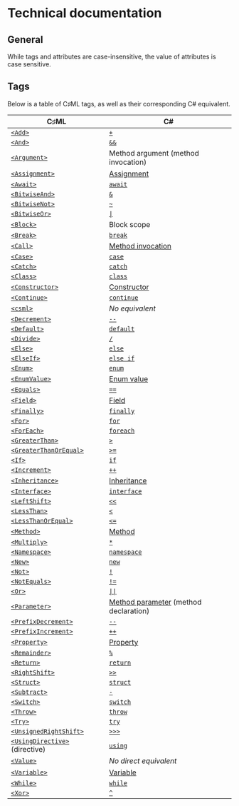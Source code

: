 # Technical documentation

## General

While tags and attributes are case-insensitive, the value of attributes is case sensitive.

## Tags

Below is a table of C♯ML tags, as well as their corresponding C# equivalent.

| C♯ML | C# |
|---|---|
| [`<Add>`](./tags/add.md) | [`+`](https://learn.microsoft.com/en-us/dotnet/csharp/language-reference/operators/arithmetic-operators#addition-operator-) |
| [`<And>`](./tags/and.md) | [`&&`](https://learn.microsoft.com/en-us/dotnet/csharp/language-reference/operators/boolean-logical-operators#conditional-logical-and-operator-) |
| [`<Argument>`](./tags/argument.md) | Method argument (method invocation) |
| [`<Assignment>`](./tags/assignment.md) | [Assignment](https://learn.microsoft.com/en-us/dotnet/csharp/language-reference/operators/assignment-operator) |
| [`<Await>`](./tags/await.md) | [`await`](https://learn.microsoft.com/en-us/dotnet/csharp/language-reference/operators/await) |
| [`<BitwiseAnd>`](./tags/bitwise-and.md) | [`&`](https://learn.microsoft.com/en-us/dotnet/csharp/language-reference/operators/bitwise-and-shift-operators#logical-and-operator-) |
| [`<BitwiseNot>`](./tags/bitwise-not.md) | [`~`](https://learn.microsoft.com/en-us/dotnet/csharp/language-reference/operators/bitwise-and-shift-operators#bitwise-complement-operator-) |
| [`<BitwiseOr>`](./tags/bitwise-or.md) | [`\|`](https://learn.microsoft.com/en-us/dotnet/csharp/language-reference/operators/bitwise-and-shift-operators#logical-or-operator-) |
| [`<Block>`](./tags/block.md) | Block scope |
| [`<Break>`](./tags/break.md) | [`break`](https://learn.microsoft.com/en-us/dotnet/csharp/language-reference/statements/jump-statements#the-break-statement) |
| [`<Call>`](./tags/call.md) | [Method invocation](https://learn.microsoft.com/en-us/dotnet/csharp/methods#method-invocation) |
| [`<Case>`](./tags/case.md) | [`case`](https://learn.microsoft.com/en-us/dotnet/csharp/language-reference/statements/selection-statements#the-switch-statement) |
| [`<Catch>`](./tags/catch.md) | [`catch`](https://learn.microsoft.com/en-us/dotnet/csharp/language-reference/statements/exception-handling-statements#the-try-catch-statement) |
| [`<Class>`](./tags/class.md) | [`class`](https://learn.microsoft.com/en-us/dotnet/csharp/fundamentals/types/classes) |
| [`<Constructor>`](./tags/constructor.md) | [Constructor](https://learn.microsoft.com/en-us/dotnet/csharp/programming-guide/classes-and-structs/constructors) |
| [`<Continue>`](./tags/continue.md) | [`continue`](https://learn.microsoft.com/en-us/dotnet/csharp/language-reference/statements/jump-statements#the-continue-statement) |
| [`<csml>`](./tags/csml.md) | *No equivalent* |
| [`<Decrement>`](./tags/decrement.md) | [`--`](https://learn.microsoft.com/en-us/dotnet/csharp/language-reference/operators/arithmetic-operators#decrement-operator---) |
| [`<Default>`](./tags/default.md) | [`default`](https://learn.microsoft.com/en-us/dotnet/csharp/language-reference/statements/selection-statements#the-switch-statement) |
| [`<Divide>`](./tags/divide.md) | [`/`](https://learn.microsoft.com/en-us/dotnet/csharp/language-reference/operators/arithmetic-operators#division-operator-) |
| [`<Else>`](./tags/else.md) | [`else`](https://learn.microsoft.com/en-us/dotnet/csharp/language-reference/statements/selection-statements#the-if-statement) |
| [`<ElseIf>`](./tags/else-if.md) | [`else if`](https://learn.microsoft.com/en-us/dotnet/csharp/language-reference/statements/selection-statements#the-if-statement) |
| [`<Enum>`](./tags/enum.md) | [`enum`](https://learn.microsoft.com/en-us/dotnet/csharp/language-reference/builtin-types/enum) |
| [`<EnumValue>`](./tags/enum-value.md) | [Enum value](https://learn.microsoft.com/en-us/dotnet/csharp/language-reference/builtin-types/enum) |
| [`<Equals>`](./tags/equals.md) | [`==`](https://learn.microsoft.com/en-us/dotnet/csharp/language-reference/operators/equality-operators#equality-operator-) |
| [`<Field>`](./tags/field.md) | [Field](https://learn.microsoft.com/en-us/dotnet/csharp/programming-guide/classes-and-structs/fields) |
| [`<Finally>`](./tags/finally.md) | [`finally`](https://learn.microsoft.com/en-us/dotnet/csharp/language-reference/statements/exception-handling-statements#the-try-finally-statement) |
| [`<For>`](./tags/for.md) | [`for`](https://learn.microsoft.com/en-us/dotnet/csharp/language-reference/statements/iteration-statements#the-for-statement) |
| [`<ForEach>`](./tags/for-each.md) | [`foreach`](https://learn.microsoft.com/en-us/dotnet/csharp/language-reference/statements/iteration-statements#the-foreach-statement) |
| [`<GreaterThan>`](./tags/greater-than.md) | [`>`](https://learn.microsoft.com/en-us/dotnet/csharp/language-reference/operators/comparison-operators#greater-than-operator-) |
| [`<GreaterThanOrEqual>`](./tags/greater-than-or-equal.md) | [`>=`](https://learn.microsoft.com/en-us/dotnet/csharp/language-reference/operators/comparison-operators#greater-than-or-equal-operator-) |
| [`<If>`](./tags/if.md) | [`if`](https://learn.microsoft.com/en-us/dotnet/csharp/language-reference/statements/selection-statements#the-if-statement) |
| [`<Increment>`](./tags/increment.md) | [`++`](https://learn.microsoft.com/en-us/dotnet/csharp/language-reference/operators/arithmetic-operators#increment-operator-) |
| [`<Inheritance>`](./tags/inheritance.md) | [Inheritance](https://learn.microsoft.com/en-us/dotnet/csharp/fundamentals/object-oriented/inheritance) |
| [`<Interface>`](./tags/interface.md) | [`interface`](https://learn.microsoft.com/en-us/dotnet/csharp/language-reference/keywords/interface) |
| [`<LeftShift>`](./tags/left-shift.md) | [`<<`](https://learn.microsoft.com/en-us/dotnet/csharp/language-reference/operators/bitwise-and-shift-operators#left-shift-operator-) |
| [`<LessThan>`](./tags/less-than.md) | [`<`](https://learn.microsoft.com/en-us/dotnet/csharp/language-reference/operators/comparison-operators#less-than-operator-) |
| [`<LessThanOrEqual>`](./tags/less-than-or-equal.md) | [`<=`](https://learn.microsoft.com/en-us/dotnet/csharp/language-reference/operators/comparison-operators#less-than-or-equal-operator-) |
| [`<Method>`](./tags/method.md) | [Method](https://learn.microsoft.com/en-us/dotnet/csharp/programming-guide/classes-and-structs/methods) |
| [`<Multiply>`](./tags/multiply.md) | [`*`](https://learn.microsoft.com/en-us/dotnet/csharp/language-reference/operators/arithmetic-operators#multiplication-operator-) |
| [`<Namespace>`](./tags/namespace.md) | [`namespace`](https://learn.microsoft.com/en-us/dotnet/csharp/fundamentals/types/namespaces) |
| [`<New>`](./tags/new.md) | [`new`](https://learn.microsoft.com/en-us/dotnet/csharp/language-reference/operators/new-operator) |
| [`<Not>`](./tags/not.md) | [`!`](https://learn.microsoft.com/en-us/dotnet/csharp/language-reference/operators/boolean-logical-operators#logical-negation-operator-) |
| [`<NotEquals>`](./tags/not-equals.md) | [`!=`](https://learn.microsoft.com/en-us/dotnet/csharp/language-reference/operators/equality-operators#inequality-operator-) |
| [`<Or>`](./tags/or.md) | [`\|\|`](https://learn.microsoft.com/en-us/dotnet/csharp/language-reference/operators/boolean-logical-operators#conditional-logical-or-operator-) |
| [`<Parameter>`](./tags/parameter.md) | [Method parameter](https://learn.microsoft.com/en-us/dotnet/csharp/language-reference/keywords/method-parameters) (method declaration) |
| [`<PrefixDecrement>`](./tags/prefix-decrement.md) | [`--`](https://learn.microsoft.com/en-us/dotnet/csharp/language-reference/operators/arithmetic-operators#decrement-operator---) |
| [`<PrefixIncrement>`](./tags/prefix-increment.md) | [`++`](https://learn.microsoft.com/en-us/dotnet/csharp/language-reference/operators/arithmetic-operators#increment-operator-) |
| [`<Property>`](./tags/property.md) | [Property](https://learn.microsoft.com/en-us/dotnet/csharp/programming-guide/classes-and-structs/properties) |
| [`<Remainder>`](./tags/remainder.md) | [`%`](https://learn.microsoft.com/en-us/dotnet/csharp/language-reference/operators/arithmetic-operators#remainder-operator-) |
| [`<Return>`](./tags/return.md) | [`return`](https://learn.microsoft.com/en-us/dotnet/csharp/language-reference/statements/jump-statements#the-return-statement) |
| [`<RightShift>`](./tags/right-shift.md) | [`>>`](https://learn.microsoft.com/en-us/dotnet/csharp/language-reference/operators/bitwise-and-shift-operators#right-shift-operator-) |
| [`<Struct>`](./tags/struct.md) | [`struct`](https://learn.microsoft.com/en-us/dotnet/csharp/language-reference/builtin-types/struct) |
| [`<Subtract>`](./tags/subtract.md) | [`-`](https://learn.microsoft.com/en-us/dotnet/csharp/language-reference/operators/arithmetic-operators#subtraction-operator--) |
| [`<Switch>`](./tags/switch.md) | [`switch`](https://learn.microsoft.com/en-us/dotnet/csharp/language-reference/statements/selection-statements#the-switch-statement) |
| [`<Throw>`](./tags/throw.md) | [`throw`](https://learn.microsoft.com/en-us/dotnet/csharp/language-reference/statements/exception-handling-statements#the-throw-statement) |
| [`<Try>`](./tags/try.md) | [`try`](https://learn.microsoft.com/en-us/dotnet/csharp/language-reference/statements/exception-handling-statements#the-try-statement) |
| [`<UnsignedRightShift>`](./tags/unsigned-right-shift.md) | [`>>>`](https://learn.microsoft.com/en-us/dotnet/csharp/language-reference/operators/bitwise-and-shift-operators#unsigned-right-shift-operator-) |
| [`<UsingDirective>`](./tags/using-directive.md) (directive) | [`using`](https://learn.microsoft.com/en-us/dotnet/csharp/language-reference/keywords/using-directive) |
| [`<Value>`](./tags/value.md) | *No direct equivalent* |
| [`<Variable>`](./tags/variable.md) | [Variable](https://learn.microsoft.com/en-us/dotnet/csharp/language-reference/language-specification/variables) |
| [`<While>`](./tags/while.md) | [`while`](https://learn.microsoft.com/en-us/dotnet/csharp/language-reference/statements/iteration-statements#the-while-statement) |
| [`<Xor>`](./tags/xor.md) | [`^`](https://learn.microsoft.com/en-us/dotnet/csharp/language-reference/operators/bitwise-and-shift-operators#logical-exclusive-or-operator-) |
